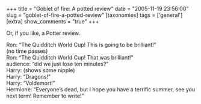 +++
title = "Goblet of fire: A potted review"
date = "2005-11-19 23:56:00"
slug = "goblet-of-fire-a-potted-review"
[taxonomies]
tags = ['general']
[extra]
show_comments = "true"
+++

Or, if you like, a Potter review.

Ron: <q>The Quidditch World Cup! This is going to be brilliant!</q>  
(no time passes)  
Ron: <q>The Quidditch World Cup! That was brilliant!</q>  
audience: “did we just lose ten minutes?”  
Harry: (shows some nipple)  
Harry: <q>Dragons!</q>  
Harry: <q>Voldemort!</q>  
Hermione: <q>Everyone’s dead, but I hope you have a terrific summer, see you next term! Remember to write!</q>
